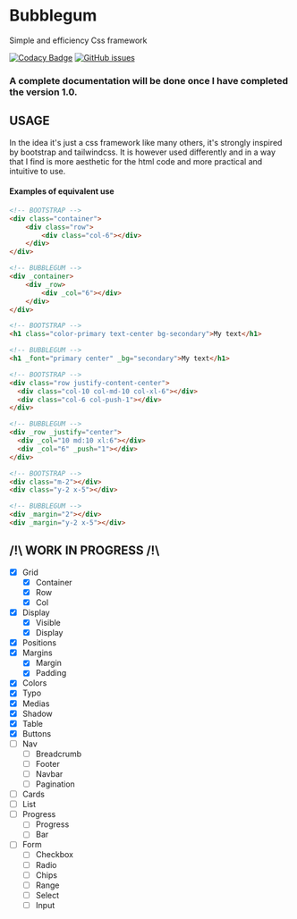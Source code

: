 # Bubblegum

Simple and efficiency Css framework

[![Codacy Badge](https://api.codacy.com/project/badge/Grade/4d29b2e75bb7432c81708eecec2861ea)](https://app.codacy.com/gh/antharuu/BubbleGum?utm_source=github.com&utm_medium=referral&utm_content=antharuu/BubbleGum&utm_campaign=Badge_Grade)
[![GitHub issues](https://img.shields.io/badge/Version-0.4%20alpha-orange?style=for-the-badge)](https://github.com/antharuu/BubbleGum/issues)

### A complete documentation will be done once I have completed the version 1.0.

## USAGE

In the idea it's just a css framework like many others, it's strongly inspired by bootstrap and tailwindcss. It is
however used differently and in a way that I find is more aesthetic for the html code and more practical and intuitive
to use.

#### Examples of equivalent use

```html
<!-- BOOTSTRAP -->
<div class="container">
    <div class="row">
        <div class="col-6"></div>
    </div>
</div>

<!-- BUBBLEGUM -->
<div _container>
    <div _row>
        <div _col="6"></div>
    </div>
</div>
```

```html
<!-- BOOTSTRAP -->
<h1 class="color-primary text-center bg-secondary">My text</h1>

<!-- BUBBLEGUM -->
<h1 _font="primary center" _bg="secondary">My text</h1>
```

```html
<!-- BOOTSTRAP -->
<div class="row justify-content-center">
  <div class="col-10 col-md-10 col-xl-6"></div>
  <div class="col-6 col-push-1"></div>
</div>

<!-- BUBBLEGUM -->
<div _row _justify="center">
  <div _col="10 md:10 xl:6"></div>
  <div _col="6" _push="1"></div>
</div>
```

```html
<!-- BOOTSTRAP -->
<div class="m-2"></div>
<div class="y-2 x-5"></div>

<!-- BUBBLEGUM -->
<div _margin="2"></div>
<div _margin="y-2 x-5"></div>
```

## /!\ WORK IN PROGRESS /!\

- [x] Grid
    - [x] Container
    - [x] Row
    - [x] Col
- [x] Display
  - [x] Visible
  - [x] Display
- [x] Positions
- [x] Margins
  - [x] Margin
  - [x] Padding
- [x] Colors
- [x] Typo
- [x] Medias
- [x] Shadow
- [x] Table
- [x] Buttons
- [ ] Nav
  - [ ] Breadcrumb
  - [ ] Footer
  - [ ] Navbar
  - [ ] Pagination
- [ ] Cards
- [ ] List
- [ ] Progress
    - [ ] Progress
    - [ ] Bar
- [ ] Form
    - [ ] Checkbox
    - [ ] Radio
    - [ ] Chips
    - [ ] Range
    - [ ] Select
    - [ ] Input
